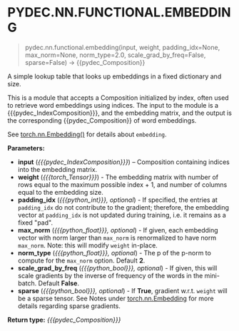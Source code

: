 # PYDEC.NN.FUNCTIONAL.EMBEDDING
> pydec.nn.functional.embedding(input, weight, padding_idx=None, max_norm=None, norm_type=2.0, scale_grad_by_freq=False, sparse=False) →  {{pydec_Composition}}

A simple lookup table that looks up embeddings in a fixed dictionary and size.

This is a module that accepts a Composition initialized by index, often used to retrieve word embeddings using indices. The input to the module is a {{{pydec_IndexComposition}}}, and the embedding matrix, and the output is the corresponding {{pydec_Composition}} of word embeddings.

See [torch.nn.Embedding()](https://pytorch.org/docs/stable/generated/torch.nn.Embedding.html#torch.nn.Embedding) for details about `embedding`.

**Parameters:**

* **input** (*{{{pydec_IndexComposition}}}*) – Composition containing indices into the embedding matrix.
* **weight** (*{{{torch_Tensor}}}*) - The embedding matrix with number of rows equal to the maximum possible index + 1, and number of columns equal to the embedding size.
* **padding_idx** (*{{{python_int}}}, optional*) - If specified, the entries at `padding_idx` do not contribute to the gradient; therefore, the embedding vector at `padding_idx` is not updated during training, i.e. it remains as a fixed "pad".
* **max_norm** (*{{{python_float}}}, optional*) - If given, each embedding vector with norm larger than `max_norm` is renormalized to have norm `max_norm`. Note: this will modify `weight` in-place.
* **norm_type** (*{{{python_float}}}, optional*) - The p of the p-norm to compute for the `max_norm` option. Default **2**.
* **scale_grad_by_freq** (*{{{python_bool}}}, optional*) - If given, this will scale gradients by the inverse of frequency of the words in the mini-batch. Default **False**.
* **sparse** (*{{{python_bool}}}, optional*) - If **True**, gradient w.r.t. `weight` will be a sparse tensor. See Notes under [torch.nn.Embedding](https://pytorch.org/docs/stable/generated/torch.nn.Embedding.html#torch.nn.Embedding) for more details regarding sparse gradients.
  

**Return type:**
*{{{pydec_Composition}}}*